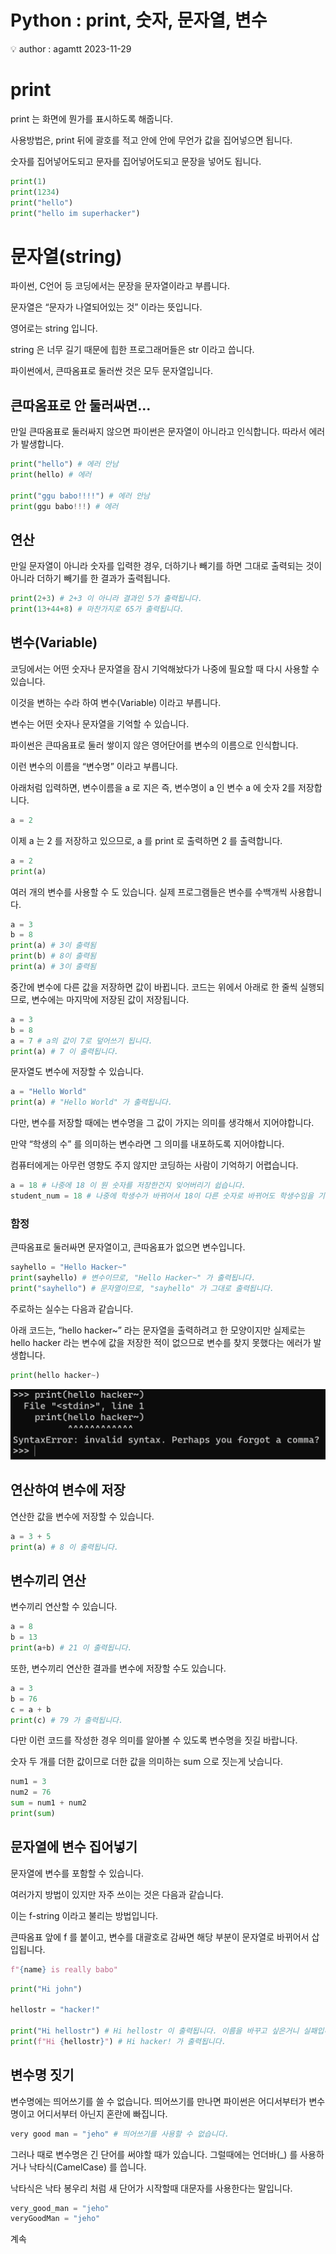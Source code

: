 # Python : print, 숫자, 문자열, 변수

<aside>
💡 author : agamtt 2023-11-29

</aside>

# print

print 는 화면에 뭔가를 표시하도록 해줍니다.

사용방법은, print 뒤에 괄호를 적고 안에 안에 무언가 값을 집어넣으면 됩니다.

숫자를 집어넣어도되고 문자를 집어넣어도되고 문장을 넣어도 됩니다.

```python
print(1)
print(1234)
print("hello")
print("hello im superhacker")
```

# 문자열(string)

파이썬, C언어 등 코딩에서는 문장을 문자열이라고 부릅니다.

문자열은 “문자가 나열되어있는 것” 이라는 뜻입니다.

영어로는 string 입니다.

string 은 너무 길기 때문에 힙한 프로그래머들은 str 이라고 씁니다.

파이썬에서, 큰따옴표로 둘러싼 것은 모두 문자열입니다.

## 큰따옴표로 안 둘러싸면…

만일 큰따옴표로 둘러싸지 않으면 파이썬은 문자열이 아니라고 인식합니다. 따라서 에러가 발생합니다.

```python
print("hello") # 에러 안남
print(hello) # 에러

print("ggu babo!!!!") # 에러 안남
print(ggu babo!!!) # 에러
```

## 연산

만일 문자열이 아니라 숫자를 입력한 경우, 더하기나 빼기를 하면 그대로 출력되는 것이 아니라 더하기 빼기를 한 결과가 출력됩니다.

```python
print(2+3) # 2+3 이 아니라 결과인 5가 출력됩니다.
print(13+44+8) # 마찬가지로 65가 출력됩니다.
```

## 변수(Variable)

코딩에서는 어떤 숫자나 문자열을 잠시 기억해놨다가 나중에 필요할 때 다시 사용할 수 있습니다.

이것을 변하는 수라 하여 변수(Variable) 이라고 부릅니다.

변수는 어떤 숫자나 문자열을 기억할 수 있습니다.

파이썬은 큰따옴표로 둘러 쌓이지 않은 영어단어를 변수의 이름으로 인식합니다.

이런 변수의 이름을 “변수명” 이라고 부릅니다.

아래처럼 입력하면, 변수이름을 a 로 지은 즉, 변수명이 a 인 변수 a 에 숫자 2를 저장합니다.

```python
a = 2 
```

이제 a 는 2 를 저장하고 있으므로, a 를 print 로 출력하면 2 를 출력합니다.

```python
a = 2
print(a)
```

여러 개의 변수를 사용할 수 도 있습니다. 실제 프로그램들은 변수를 수백개씩 사용합니다.

```python
a = 3
b = 8
print(a) # 3이 출력됨
print(b) # 8이 출력됨
print(a) # 3이 출력됨
```

중간에 변수에 다른 값을 저장하면 값이 바뀝니다. 코드는 위에서 아래로 한 줄씩 실행되므로, 변수에는 마지막에 저장된 값이 저장됩니다.

```python
a = 3
b = 8
a = 7 # a의 값이 7로 덮어쓰기 됩니다.
print(a) # 7 이 출력됩니다.
```

문자열도 변수에 저장할 수 있습니다.

```python
a = "Hello World"
print(a) # "Hello World" 가 출력됩니다.
```

다만, 변수를 저장할 때에는 변수명을 그 값이 가지는 의미를 생각해서 지어야합니다.

만약 “학생의 수” 를 의미하는 변수라면 그 의미를 내포하도록 지어야합니다.

컴퓨터에게는 아무런 영향도 주지 않지만 코딩하는 사람이 기억하기 어렵습니다.

```python
a = 18 # 나중에 18 이 뭔 숫자를 저장한건지 잊어버리기 쉽습니다.
student_num = 18 # 나중에 학생수가 바뀌어서 18이 다른 숫자로 바뀌어도 학생수임을 기억할 수 있습니다.
```

### 함정

큰따옴표로 둘러싸면 문자열이고, 큰따옴표가 없으면 변수입니다.

```python
sayhello = "Hello Hacker~"
print(sayhello) # 변수이므로, "Hello Hacker~" 가 출력됩니다.
print("sayhello") # 문자열이므로, "sayhello" 가 그대로 출력됩니다.
```

주로하는 실수는 다음과 같습니다.

아래 코드는, “hello hacker~” 라는 문자열을 출력하려고 한 모양이지만 실제로는 hello hacker 라는 변수에 값을 저장한 적이 없으므로 변수를 찾지 못했다는 에러가 발생합니다.

```python
print(hello hacker~)
```

![Untitled](Untitled%2097.png)

## 연산하여 변수에 저장

연산한 값을 변수에 저장할 수 있습니다.

```python
a = 3 + 5
print(a) # 8 이 출력됩니다.
```

## 변수끼리 연산

변수끼리 연산할 수 있습니다.

```python
a = 8
b = 13
print(a+b) # 21 이 출력됩니다.
```

또한, 변수끼리 연산한 결과를 변수에 저장할 수도 있습니다.

```python
a = 3
b = 76
c = a + b
print(c) # 79 가 출력됩니다.
```

다만 이런 코드를 작성한 경우 의미를 알아볼 수 있도록 변수명을 짓길 바랍니다.

숫자 두 개를 더한 값이므로 더한 값을 의미하는 sum 으로 짓는게 낫습니다.

```python
num1 = 3
num2 = 76
sum = num1 + num2
print(sum)
```

## 문자열에 변수 집어넣기

문자열에 변수를 포함할 수 있습니다.

여러가지 방법이 있지만 자주 쓰이는 것은 다음과 같습니다.

이는 f-string 이라고 불리는 방법입니다.

큰따옴표 앞에 f 를 붙이고, 변수를 대괄호로 감싸면 해당 부분이 문자열로 바뀌어서 삽입됩니다.

```python
f"{name} is really babo"
```

```python
print("Hi john")

hellostr = "hacker!"

print("Hi hellostr") # Hi hellostr 이 출력됩니다. 이름을 바꾸고 싶은거니 실패입니다.
print(f"Hi {hellostr}") # Hi hacker! 가 출력됩니다.
```

## 변수명 짓기

변수명에는 띄어쓰기를 쓸 수 없습니다. 띄어쓰기를 만나면 파이썬은 어디서부터가 변수명이고 어디서부터 아닌지 혼란에 빠집니다.

```python
very good man = "jeho" # 띄어쓰기를 사용할 수 없습니다.
```

그러나 때로 변수명은 긴 단어를 써야할 때가 있습니다. 그럴때에는 언더바(_) 를 사용하거나 낙타식(CamelCase) 를 씁니다.

낙타식은 낙타 봉우리 처럼 새 단어가 시작할때 대문자를 사용한다는 말입니다.

```python
very_good_man = "jeho"
veryGoodMan = "jeho"
```

계속